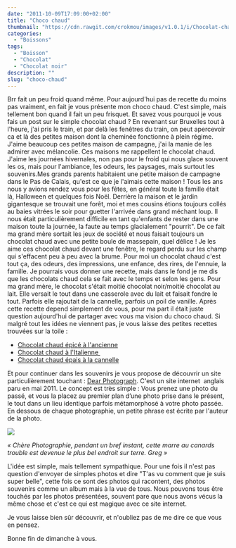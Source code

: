 ```yaml
---
date: "2011-10-09T17:09:00+02:00"
title: "Choco chaud"
thumbnail: "https://cdn.rawgit.com/crokmou/images/v1.0.1/i/Chocolat-chaud.jpg"
categories:
  - "Boissons"
tags:
  - "Boisson"
  - "Chocolat"
  - "Chocolat noir"
description: ""
slug: "choco-chaud"
---
```


Brr fait un peu froid quand même. Pour aujourd'hui pas de recette du moins pas vraiment, en fait je vous présente mon choco chaud. C'est simple, mais tellement bon quand il fait un peu frisquet. Et savez vous pourquoi je vous fais un post sur le simple chocolat chaud ? En revenant sur Bruxelles tout à l'heure, j'ai pris le train, et par delà les fenêtres du train, on peut apercevoir ca et là des petites maison dont la cheminée fonctionne à plein régime. J'aime beaucoup ces petites maison de campagne, j'ai la manie de les admirer avec mélancolie. Ces maisons me rappellent le chocolat chaud.  J'aime les journées hivernales, non pas pour le froid qui nous glace souvent les os, mais pour l'ambiance, les odeurs, les paysages, mais surtout les souvenirs.Mes grands parents habitaient une petite maison de campagne dans le Pas de Calais, qu'est ce que je l'aimais cette maison ! Tous les ans nous y avions rendez vous pour les fêtes, en général toute la famille était là, Halloween et quelques fois Noël. Derrière la maison et le jardin gigantesque se trouvait une forêt, moi et mes cousins étions toujours collés au baies vitrées le soir pour guetter l'arrivée dans grand méchant loup. Il nous était particulièrement difficile en tant qu'enfants de rester dans une maison toute la journée, la faute au temps glacialement "pourrit". De ce fait ma grand mère sortait les jeux de société et nous faisait toujours un chocolat chaud avec une petite boule de massepain, quel délice ! Je les aime ces chocolat chaud devant une fenêtre, le regard perdu sur les champ qui s'effacent peu à peu avec la brume. Pour moi un chocolat chaud c'est tout ça, des odeurs, des impressions, une enfance, des rires, de l'ennuie, la famille. Je pourrais vous donner une recette, mais dans le fond je me dis que les chocolats chaud cela se fait avec le temps et selon les gens. Pour ma grand mère, le chocolat s'était moitié chocolat noir/moitié chocolat au lait. Elle versait le tout dans une casserole avec du lait et faisait fondre le tout. Parfois elle rajoutait de la cannelle, parfois un poil de vanille. Après cette recette depend simplement de vous, pour ma part il était juste question aujourd'hui de partager avec vous ma vision du choco chaud. Si malgré tout les idées ne viennent pas, je vous laisse des petites recettes trouvées sur la toile :

*   [Chocolat chaud épicé à l'ancienne](http://sandrakavital.blogspot.com/2010/02/churros-chocolat-chaud-lancienne.html)
*   [Chocolat chaud à l'Italienne ](http://beaualalouche.canalblog.com/archives/2007/03/28/4338238.html)
*   [Chocolat chaud épais à la cannelle](http://lacuisinedelaloutre.over-blog.com/article-chocolat-chaud-a-la-cannelle-41572331.html)

Et pour continuer dans les souvenirs je vous propose de découvrir un site particulièrement touchant : [Dear Photograph](http://dearphotograph.com/). C'est un site internet  anglais paru en mai 2011\. Le concept est très simple : Vous prenez une photo du passé, et vous la placez au premier plan d’une photo prise dans le présent, le tout dans un lieu identique parfois métamorphosé à votre photo passée. En dessous de chaque photographie, un petite phrase est écrite par l'auteur de la photo.

[![](http://3.bp.blogspot.com/-XfD79YZXW6Y/TpHGO9-_J2I/AAAAAAAAA0g/QlJgaoGRXfE/s400/tumblr_lr4f30xmkd1qcuqzso1_500.jpg)](http://3.bp.blogspot.com/-XfD79YZXW6Y/TpHGO9-_J2I/AAAAAAAAA0g/QlJgaoGRXfE/s1600/tumblr_lr4f30xmkd1qcuqzso1_500.jpg)

_« Chère Photographie, pendant un bref instant, cette marre au canards trouble est devenue le plus bel endroit sur terre. Greg »_

L'idée est simple, mais tellement sympathique. Pour une fois il n'est pas question d'envoyer de simples photos et dire "T'as vu comment que je suis super belle", cette fois ce sont des photos qui racontent, des photos souvenirs comme un album mais à la vue de tous. Nous pouvons tous être touchés par les photos présentées, souvent pare que nous avons vécus la même chose et c'est ce qui est magique avec ce site internet.

Je vous laisse bien sûr découvrir, et n'oubliez pas de me dire ce que vous en pensez.

Bonne fin de dimanche à vous.